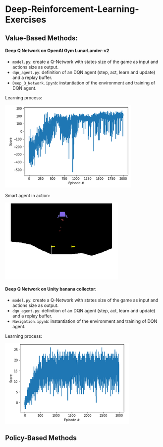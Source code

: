# Deep-Reinforcement-Learning-Exercises


## Value-Based Methods:

#### Deep Q Network on OpenAI Gym LunarLander-v2

- `model.py`: create a Q-Network with states size of the game as input and actions size as output.
- `dqn_agent.py`: definition of an DQN agent (step, act, learn and update) and a replay buffer.
- `Deep_Q_Network.ipynb`: instantiation of the environment and training of DQN agent.

Learning process:

![alt text](Images/learninglunar.png)


Smart agent in action:

![alt text](Images/LunarLander-v2.png)


#### Deep Q Network on Unity banana collector:

- `model.py`: create a Q-Network with states size of the game as input and actions size as output.
- `dqn_agent.py`: definition of an DQN agent (step, act, learn and update) and a replay buffer.
- `Navigation.ipynb`: instantiation of the environment and training of DQN agent.

Learning process:

![alt text](Images/learningbanana.png)


## Policy-Based Methods
